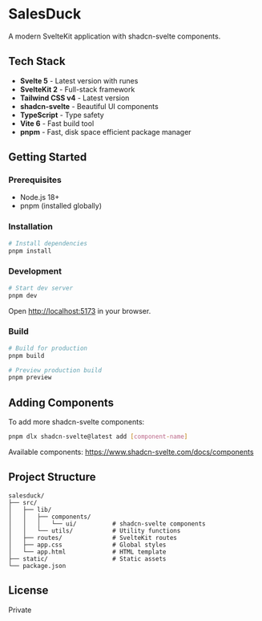 # SalesDuck

A modern SvelteKit application with shadcn-svelte components.

## Tech Stack

- **Svelte 5** - Latest version with runes
- **SvelteKit 2** - Full-stack framework
- **Tailwind CSS v4** - Latest version
- **shadcn-svelte** - Beautiful UI components
- **TypeScript** - Type safety
- **Vite 6** - Fast build tool
- **pnpm** - Fast, disk space efficient package manager

## Getting Started

### Prerequisites

- Node.js 18+ 
- pnpm (installed globally)

### Installation

```bash
# Install dependencies
pnpm install
```

### Development

```bash
# Start dev server
pnpm dev
```

Open [http://localhost:5173](http://localhost:5173) in your browser.

### Build

```bash
# Build for production
pnpm build

# Preview production build
pnpm preview
```

## Adding Components

To add more shadcn-svelte components:

```bash
pnpm dlx shadcn-svelte@latest add [component-name]
```

Available components: https://www.shadcn-svelte.com/docs/components

## Project Structure

```
salesduck/
├── src/
│   ├── lib/
│   │   ├── components/
│   │   │   └── ui/          # shadcn-svelte components
│   │   └── utils/           # Utility functions
│   ├── routes/              # SvelteKit routes
│   ├── app.css              # Global styles
│   └── app.html             # HTML template
├── static/                  # Static assets
└── package.json
```

## License

Private

